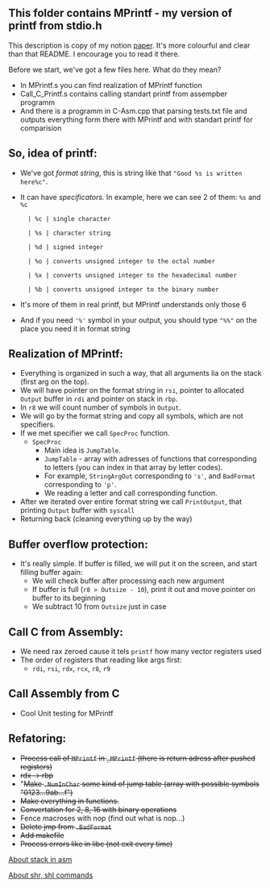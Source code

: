 ## This folder contains MPrintf - my version of printf from stdio.h

This description is copy of my notion [paper](https://www.notion.so/Printf-e87e012efd874328a32bbd6919af804c). It's more colourful and clear than that README. I encourage you to read it there.

Before we start, we've got a few files here. What do they mean?

- In MPrintf.s you can find realization of MPrintf function
- Call_C_Printf.s contains calling standart printf from assempber programm
- And there is a programm in C-Asm.cpp that parsing tests.txt file and outputs everything form there with MPrintf and with standart printf for comparision

## So, idea of printf:

- We've got *format string*, this is string like that `"Good %s is written here%c"`.
- It can have *specificators.* In example, here we can see 2 of them: `%s` and `%c`

		| %c | single character
		
		| %s | character string

		| %d | signed integer

		| %o | converts unsigned integer to the octal number

		| %x | converts unsigned integer to the hexadecimal number

		| %b | converts unsigned integer to the binary number

- It's more of them in real printf, but MPrintf understands only those 6
- And if you need `'%'` symbol in your output, you should type `"%%"` on the place you need it in format string

## Realization of MPrintf:

- Everything is organized in such a way, that all arguments lia on the stack (first arg on the top).
- We will have pointer on the format string in `rsi`, pointer to allocated `Output` buffer in `rdi` and pointer on stack in `rbp`.
- In `r8` we will count number of symbols in `Output`.
- We will go by the format string and copy all symbols, which are not specifiers.
- If we met specifier we call `SpecProc` function.
    - `SpecProc`
        - Main idea is `JumpTable`.
        - `JumpTable` - array with adresses of functions that corresponding to letters (you can index in that array by letter codes).
        - For example, `StringArgOut` corresponding to `'s'`, and `BadFormat` corresponding to `'p'`.
        - We reading a letter and call corresponding function.
- After we iterated over entire format string we call `PrintOutput`, that printing `Output` buffer with `syscall`
- Returning back (cleaning everything up by the way)

## Buffer overflow protection:

- It's really simple. If buffer is filled, we will put it on the screen, and start filling buffer again:
    - We will check buffer after processing each new argument
    - If buffer is full (`r8 > Outsize - 10`), print it out and move pointer on buffer to its beginning
    - We subtract 10 from `Outsize` just in case

## Call C from Assembly:

- We need rax zeroed cause it tels `printf` how many vector registers used
- The order of registers that reading like args first:
    - `rdi`, `rsi`, `rdx`, `rcx`, `r8`, `r9`

## Call Assembly from C

- Cool Unit testing for MPrintf

## Refatoring:

- ~~Process call of `MPrintf` in `_MPrintf` (there is return adress after pushed registers)~~
- ~~rdx → rbp~~
- "~~Make `.NumInChar` some kind of jump table (array with possible symbols "0123...9ab...f")~~
- ~~Make everything in functions.~~
- ~~Convertation for 2, 8, 16 with binary operations~~
- Fence macroses with nop (find out what is nop...)
- ~~Delete jmp from `.BadFormat`~~
- ~~Add makefile~~
- ~~Process errors like in libc (not exit every time)~~

[About stack in asm](https://it-black.ru/stek-v-assembler/)

[About shr, shl commands](https://programm.ws/page.php?id=134)
